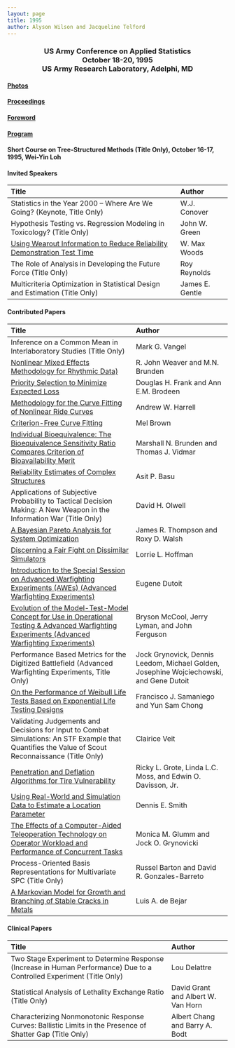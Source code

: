 ```yaml
---
layout: page
title: 1995
author: Alyson Wilson and Jacqueline Telford
---
```

<div align="center"><h3>US Army Conference on Applied Statistics<br>
October 18-20, 1995<br>
US Army Research Laboratory, Adelphi, MD</h3></div>


#### [Photos](https://alysongwilson.github.io/ACAS/DOE5/1995.pdf)

#### [Proceedings](https://alysongwilson.github.io/ACAS/DOE5/ACAS01.pdf#page=1)

#### [Foreword](https://alysongwilson.github.io/ACAS/DOE5/ACAS01.pdf#page=5)

#### [Program](https://alysongwilson.github.io/ACAS/DOE5/ACAS01.pdf#page=9)

#### Short Course on Tree-Structured Methods (Title Only), October 16-17, 1995, Wei-Yin Loh

#### Invited Speakers

| Title | Author |
| :--- | :--- |
| Statistics in the Year 2000 – Where Are We Going? (Keynote, Title Only) | W.J. Conover |
| Hypothesis Testing vs. Regression Modeling in Toxicology? (Title Only) | John W. Green |
| [Using Wearout Information to Reduce Reliability Demonstration Test Time](https://alysongwilson.github.io/ACAS/DOE5/ACAS01.pdf#page=79) | W. Max Woods |
| The Role of Analysis in Developing the Future Force (Title Only) | Roy Reynolds |
| Multicriteria Optimization in Statistical Design and Estimation (Title Only) | James E. Gentle |


#### Contributed Papers

| Title | Author |
| :--- | :--- |
| Inference on a Common Mean in Interlaboratory Studies (Title Only) | Mark G. Vangel |
| [Nonlinear Mixed Effects Methodology for Rhythmic Data)](https://alysongwilson.github.io/ACAS/DOE5/ACAS01.pdf#page=13) | R. John Weaver and M.N. Brunden |
| [Priority Selection to Minimize Expected Loss](https://alysongwilson.github.io/ACAS/DOE5/ACAS01.pdf#page=25) | Douglas H. Frank and Ann E.M. Brodeen |
| [Methodology for the Curve Fitting of Nonlinear Ride Curves](https://alysongwilson.github.io/ACAS/DOE5/ACAS01.pdf#page=33) | Andrew W. Harrell |
| [Criterion-Free Curve Fitting](https://alysongwilson.github.io/ACAS/DOE5/ACAS01.pdf#page=49) | Mel Brown |
| [Individual Bioequivalence: The Bioequivalence Sensitivity Ratio Compares Criterion of Bioavailability Merit](https://alysongwilson.github.io/ACAS/DOE5/ACAS01.pdf#page=59) | Marshall N. Brunden and Thomas J. Vidmar |
| [Reliability Estimates of Complex Structures](https://alysongwilson.github.io/ACAS/DOE5/ACAS01.pdf#page=71) | Asit P. Basu |
| Applications of Subjective Probability to Tactical Decision Making: A New Weapon in the Information War (Title Only) | David H. Olwell |
| [A Bayesian Pareto Analysis for System Optimization](https://alysongwilson.github.io/ACAS/DOE5/ACAS01.pdf#page=83) | James R. Thompson and Roxy D. Walsh |
| [Discerning a Fair Fight on Dissimilar Simulators](https://alysongwilson.github.io/ACAS/DOE5/ACAS01.pdf#page=97) | Lorrie L. Hoffman |
| [Introduction to the Special Session on Advanced Warfighting Experiments (AWEs) (Advanced Warfighting Experiments)](https://alysongwilson.github.io/ACAS/DOE5/ACAS01.pdf#page=103) | Eugene Dutoit |
| [Evolution of the Model-Test-Model Concept for Use in Operational Testing & Advanced Warfighting Experiments (Advanced Warfighting Experiments)](https://alysongwilson.github.io/ACAS/DOE5/ACAS01.pdf#page=105) | Bryson McCool, Jerry Lyman, and John Ferguson |
| Performance Based Metrics for the Digitized Battlefield (Advanced Warfighting Experiments, Title Only) | Jock Grynovick, Dennis Leedom, Michael Golden, Josephine Wojciechowski, and Gene Dutoit |
| [On the Performance of Weibull Life Tests Based on Exponential Life Testing Designs](https://alysongwilson.github.io/ACAS/DOE5/ACAS01.pdf#page=115) | Francisco J. Samaniego and Yun Sam Chong |
| Validating Judgements and Decisions for Input to Combat Simulations: An STF Example that Quantifies the Value of Scout Reconnaissance (Title Only) | Clairice Veit |
| [Penetration and Deflation Algorithms for Tire Vulnerability](https://alysongwilson.github.io/ACAS/DOE5/ACAS01.pdf#page=123) | Ricky L. Grote, Linda L.C. Moss, and Edwin O. Davisson, Jr. |
| [Using Real-World and Simulation Data to Estimate a Location Parameter](https://alysongwilson.github.io/ACAS/DOE5/ACAS01.pdf#page=133) | Dennis E. Smith |
| [The Effects of a Computer-Aided Teleoperation Technology on Operator Workload and Performance of Concurrent Tasks](https://alysongwilson.github.io/ACAS/DOE5/ACAS01.pdf#page=139) | Monica M. Glumm and Jock O. Grynovicki |
| Process-Oriented Basis Representations for Multivariate SPC (Title Only) | Russel Barton and David R. Gonzales-Barreto |
| [A Markovian Model for Growth and Branching of Stable Cracks in Metals](https://alysongwilson.github.io/ACAS/DOE5/ACAS01.pdf#page=149) | Luis A. de Bejar |


#### Clinical Papers

| Title | Author |
| :--- | :--- |
| Two Stage Experiment to Determine Response (Increase in Human Performance) Due to a Controlled Experiment (Title Only) | Lou Delattre |
| Statistical Analysis of Lethality Exchange Ratio (Title Only) | David Grant and Albert W. Van Horn |
| Characterizing Nonmonotonic Response Curves: Ballistic Limits in the Presence of Shatter Gap (Title Only) | Albert Chang and Barry A. Bodt |

